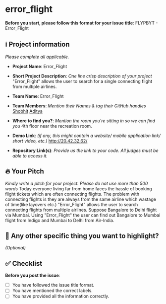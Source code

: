 # error_flight

**Before you start, please follow this format for your issue title**:
FLYPBYT - Error_Flight

## ℹ️ Project information
_Please complete all applicable._

- **Project Name**:
Error_Flight

- **Short Project Description**: _One line crisp description of your project_
"Error_Flight" allows the user to search for a single connecting flight from multiple airlines.

- **Team Name**:
Error_Flight

- **Team Members**: _Mention their Names & tag their GitHub handles_
[Shobhit](https://github.com/shobhitmittal)
[Aditya](https://github.com/Assassin23)

- **Where to find you?**: _Mention the room you're sitting in so we can find you_
4th floor near the recreation room.

- **Demo Link**: _(if any, this might contain a website/ mobile application link/ short video, etc.)_
http://20.42.32.62/

- **Repository Link(s)**: _Provide us the link to your code. All judges must be able to access it._



## 🔥 Your Pitch
_Kindly write a pitch for your project. Please do not use more than 500 words_
Today everyone living far from home faces the hassle of booking flight tickets which are often connecting flights. The problem with connecting flights is they are always from the same airline which wastage of time(like layovers etc.)
"Error_Flight" allows the user to search connecting flights from multiple airlines.
Suppose Bangalore to Delhi flight via Mumbai. Using "Error_Flight" the user can find out Bangalore to Mumbai flight from Indigo and Mumbai to Delhi from Air-India.


## 🔦 Any other specific thing you want to highlight?
_(Optional)_

## ✅ Checklist

**Before you post the issue**:
- [ ] You have followed the issue title format.
- [ ] You have mentioned the correct labels.
- [ ] You have provided all the information correctly.
